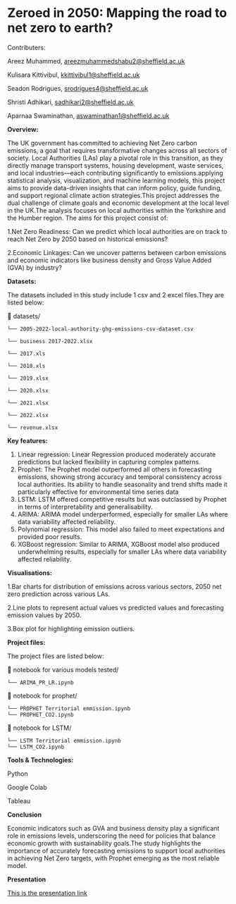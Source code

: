 <h1>Zeroed in 2050: Mapping the road to net zero to earth?</h1>

Contributers:

Areez Muhammed,  areezmuhammedshabu2@sheffield.ac.uk

Kulisara Kittivibul,  kkittivibul1@sheffield.ac.uk

Seadon Rodrigues,  srodrigues4@sheffield.ac.uk

Shristi Adhikari,  sadhikari2@sheffield.ac.uk

Aparnaa Swaminathan,  aswaminathan1@sheffield.ac.uk

**Overview:**

The UK government has committed to achieving Net Zero carbon emissions, a goal that requires transformative changes across all sectors of society. Local Authorities (LAs) play a pivotal role in this transition, as they directly manage transport systems, housing development, waste services, and local industries—each contributing significantly to emissions.applying statistical analysis, visualization, and machine learning models, this project aims to provide data-driven insights that can inform policy, guide funding, and support regional climate action strategies.This project addresses the dual challenge of climate goals and economic development at the local level in the UK.The analysis focuses on local authorities within the Yorkshire and the Humber region.
The aims for this project consist of:

1.Net Zero Readiness: Can we predict which local authorities are on track to reach Net Zero by 2050 based on historical emissions?

2.Economic Linkages: Can we uncover patterns between carbon emissions and economic indicators like business density and Gross Value Added (GVA) by industry?


**Datasets:**

The datasets included in this study include 1 csv and 2 excel files.They are listed below:

📂 datasets/

    └── 2005-2022-local-authority-ghg-emissions-csv-dataset.csv
    
    └── business 2017-2022.xlsx
    
    └── 2017.xls
    
    └── 2018.xls
    
    └── 2019.xlsx

    └── 2020.xlsx
    
    └── 2021.xlsx

    └── 2022.xlsx

    └── revenue.xlsx

**Key features:**

1. Linear regression: Linear Regression produced moderately accurate predictions but lacked flexibility in capturing complex patterns. 
2. Prophet: The Prophet model outperformed all others in forecasting emissions, showing strong accuracy and temporal consistency across local authorities. Its ability to handle seasonality and trend shifts made 
   it particularly effective for environmental time series data
3. LSTM: LSTM offered competitive results but was outclassed by Prophet in terms of interpretability and generalisability.
4. ARIMA: ARIMA model underperformed, especially for smaller LAs where data variability affected reliability.
5. Polynomial regression: This model also failed to meet expectations and provided poor results.
6. XGBoost regression: Similar to ARIMA, XGBoost model also produced underwhelming results, especially for smaller LAs where data variability affected reliability.

**Visualisations:**

1.Bar charts for distribution of emissions across various sectors, 2050 net zero prediction across various LAs.

2.Line plots to represent actual values vs predicted values and forecasting emission values by 2050.

3.Box plot for highlighting emission outliers.

**Project files:**

The project files are listed below:

📂 notebook for various models tested/

    └── ARIMA_PR_LR.ipynb
    
   
📂 notebook for prophet/

    └── PROPHET Territorial emmission.ipynb
    └── PROPHET_CO2.ipynb


📂 notebook for LSTM/

    └── LSTM Territorial emmission.ipynb
    └── LSTM_CO2.ipynb
    


**Tools & Technologies:**

Python

Google Colab

Tableau 

**Conclusion**

Economic indicators such as GVA and business density play a significant role in emissions levels, underscoring the need for policies that balance economic growth with sustainability goals.The study highlights the importance of accurately forecasting emissions to support local authorities in achieving Net Zero targets, with Prophet emerging as the most reliable model.

**Presentation**

[This is the presentation link](https://www.canva.com/design/DAGkKKdIk90/yLwF_c4CQY_qP6OTR-_Yaw/view?utm_content=DAGkKKdIk90&utm_campaign=designshare&utm_medium=link2&utm_source=uniquelinks&utlId=h085d58f029)
